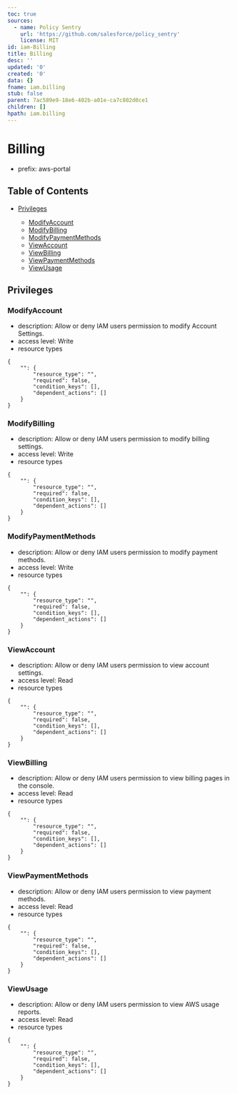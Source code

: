 ```yaml
---
toc: true
sources:
  - name: Policy Sentry
    url: 'https://github.com/salesforce/policy_sentry'
    license: MIT
id: iam-Billing
title: Billing
desc: ''
updated: '0'
created: '0'
data: {}
fname: iam.billing
stub: false
parent: 7ac589e9-18e6-402b-a01e-ca7c802d0ce1
children: []
hpath: iam.billing
---
```

# Billing

- prefix: aws-portal

## Table of Contents

- [Privileges](#privileges)

  - [ModifyAccount](#modifyaccount)
  - [ModifyBilling](#modifybilling)
  - [ModifyPaymentMethods](#modifypaymentmethods)
  - [ViewAccount](#viewaccount)
  - [ViewBilling](#viewbilling)
  - [ViewPaymentMethods](#viewpaymentmethods)
  - [ViewUsage](#viewusage)

## Privileges

### ModifyAccount

- description: Allow or deny IAM users permission to modify Account Settings.
- access level: Write
- resource types

```
{
    "": {
        "resource_type": "",
        "required": false,
        "condition_keys": [],
        "dependent_actions": []
    }
}
```

### ModifyBilling

- description: Allow or deny IAM users permission to modify billing settings.
- access level: Write
- resource types

```
{
    "": {
        "resource_type": "",
        "required": false,
        "condition_keys": [],
        "dependent_actions": []
    }
}
```

### ModifyPaymentMethods

- description: Allow or deny IAM users permission to modify payment methods.
- access level: Write
- resource types

```
{
    "": {
        "resource_type": "",
        "required": false,
        "condition_keys": [],
        "dependent_actions": []
    }
}
```

### ViewAccount

- description: Allow or deny IAM users permission to view account settings.
- access level: Read
- resource types

```
{
    "": {
        "resource_type": "",
        "required": false,
        "condition_keys": [],
        "dependent_actions": []
    }
}
```

### ViewBilling

- description: Allow or deny IAM users permission to view billing pages in the console.
- access level: Read
- resource types

```
{
    "": {
        "resource_type": "",
        "required": false,
        "condition_keys": [],
        "dependent_actions": []
    }
}
```

### ViewPaymentMethods

- description: Allow or deny IAM users permission to view payment methods.
- access level: Read
- resource types

```
{
    "": {
        "resource_type": "",
        "required": false,
        "condition_keys": [],
        "dependent_actions": []
    }
}
```

### ViewUsage

- description: Allow or deny IAM users permission to view AWS usage reports.
- access level: Read
- resource types

```
{
    "": {
        "resource_type": "",
        "required": false,
        "condition_keys": [],
        "dependent_actions": []
    }
}
```
